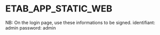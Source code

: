 ﻿# ETAB_APP_STATIC_WEB
NB: On the login page, use these informations to be signed.
identifiant: admin
password: admin

